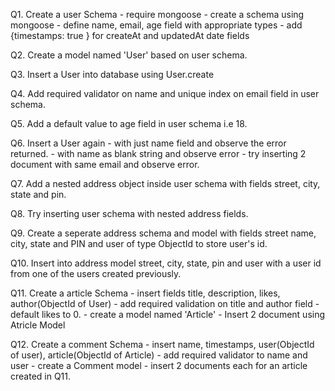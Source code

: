 Q1. Create a user Schema
    - require mongoose
    - create a schema using mongoose
    - define name, email, age field with appropriate types
    - add {timestamps: true } for createAt and updatedAt date fields

Q2. Create a model named 'User' based on user schema.

Q3. Insert a User into database using User.create

Q4. Add required validator on name and unique index on email field in user schema.

Q5. Add a default value to age field in user schema i.e 18.

Q6. Insert a User again 
    - with just name field and observe the error returned.
    - with name as blank string and observe error
    - try inserting 2 document with same email and observe error.

Q7. Add a nested address object inside user schema with fields street, city, state and pin.

Q8. Try inserting user schema with nested address fields.

Q9. Create a seperate address schema and model with fields street name, city, state and PIN and user of type ObjectId to store user's id.

Q10. Insert into address model street, city, state, pin and user with a user id from one of the users created previously. 

Q11. Create a article Schema
    - insert fields title, description, likes, author(ObjectId of User)
    - add required validation on title and author field
    - default likes to 0.
    - create a model named 'Article'
    - Insert 2 document using Atricle Model

Q12. Create a comment Schema
    - insert name, timestamps, user(ObjectId of user), article(ObjectId of Article)
    - add required validator to name and user
    - create a Comment model
    - insert 2 documents each for an article created in Q11. 
